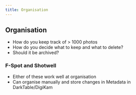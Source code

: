 ```yaml
---
title: Organisation
---
```


<h2>Organisation</h2>

<ul>
    <li class="slide">How do you keep track of > 1000 photos</li>
    <li class="slide">How do you decide what to keep and what to delete?</li>
    <li class="slide">Should it be archived?</li>
</ul>

### F-Spot and Shotwell ###

* Either of these work well at organisation
* Can organise manually and store changes in Metadata in DarkTable/DigiKam
